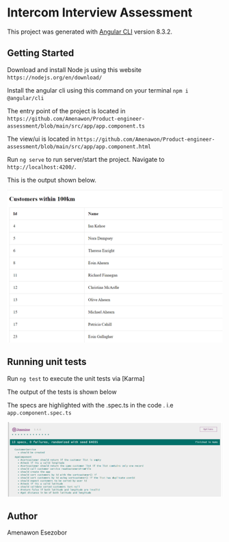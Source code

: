 # Intercom Interview Assessment
This project was generated with [Angular CLI](https://github.com/angular/angular-cli) version 8.3.2.

## Getting Started
Download and install Node js using this website `https://nodejs.org/en/download/`

Install the angular cli using this command on your terminal `npm i @angular/cli`

The entry point of the project is located in `https://github.com/Amenawon/Product-engineer-assessment/blob/main/src/app/app.component.ts`

The view/ui is located in `https://github.com/Amenawon/Product-engineer-assessment/blob/main/src/app/app.component.html`

Run `ng serve` to run server/start the project. Navigate to `http://localhost:4200/`. 

This is the output shown below.

 <img src="src/assets/output-screenshot.png">

## Running unit tests

Run `ng test` to execute the unit tests via [Karma]

The output of the tests is shown below

The specs are highlighted with the .spec.ts in the code . i.e `app.component.spec.ts`

 <img src="src/assets/test-screenshot.png">


## Author 
Amenawon Esezobor

